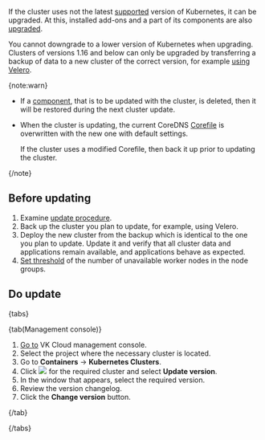 If the cluster uses not the latest [supported](../../concepts/versions/version-support) version of Kubernetes, it can be upgraded. At this, installed add-ons and a part of its components are also [upgraded](../../concepts/update).

You cannot downgrade to a lower version of Kubernetes when upgrading. Clusters of versions 1.16 and below can only be upgraded by transferring a backup of data to a new cluster of the correct version, for example [using Velero](../../how-to-guides/velero-backup).

{note:warn}

- If a [component](../../concepts/update), that is to be updated with the cluster, is deleted, then it will be restored during the next cluster update.

- When the cluster is updating, the current CoreDNS [Corefile](https://coredns.io/2017/07/23/corefile-explained/) is overwritten with the new one with default settings.

  If the cluster uses a modified Corefile, then back it up prior to updating the cluster.

{/note}

## Before updating

1. Examine [update procedure](../../concepts/update).
1. Back up the cluster you plan to update, for example, using Velero.
1. Deploy the new cluster from the backup which is identical to the one you plan to update. Update it and verify that all cluster data and applications remain available, and applications behave as expected.
1. [Set threshold](../manage-node-group#configure_update_settings) of the number of unavailable worker nodes in the node groups.

## Do update

{tabs}

{tab(Management console)}

1. [Go to](https://msk.cloud.vk.com/app/en/) VK Cloud management console.
1. Select the project where the necessary cluster is located.
1. Go to **Containers** → **Kubernetes Clusters**.
1. Click ![ ](/en/assets/more-icon.svg "inline") for the required cluster and select **Update version**.
1. In the window that appears, select the required version.
1. Review the version changelog.
1. Click the **Change version** button.

{/tab}

{/tabs}
